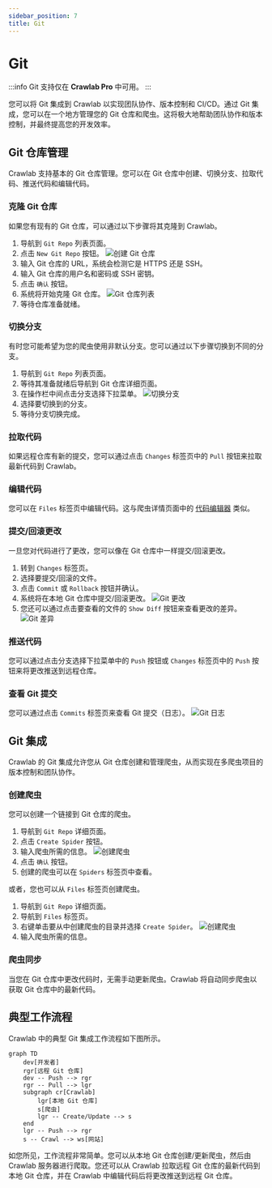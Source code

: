 ```yaml
---
sidebar_position: 7
title: Git
---
```


# Git

:::info
Git 支持仅在 **Crawlab Pro** 中可用。
:::

您可以将 Git 集成到 Crawlab 以实现团队协作、版本控制和 CI/CD。通过 Git 集成，您可以在一个地方管理您的 Git 仓库和爬虫。这将极大地帮助团队协作和版本控制，并最终提高您的开发效率。

## Git 仓库管理

Crawlab 支持基本的 Git 仓库管理。您可以在 Git 仓库中创建、切换分支、拉取代码、推送代码和编辑代码。

### 克隆 Git 仓库

如果您有现有的 Git 仓库，可以通过以下步骤将其克隆到 Crawlab。

1. 导航到 `Git Repo` 列表页面。
2. 点击 `New Git Repo` 按钮。
   ![创建 Git 仓库](/img/guides/git/create-git-repo.png)
3. 输入 Git 仓库的 URL，系统会检测它是 HTTPS 还是 SSH。
4. 输入 Git 仓库的用户名和密码或 SSH 密钥。
5. 点击 `确认` 按钮。
6. 系统将开始克隆 Git 仓库。
   ![Git 仓库列表](/img/guides/git/git-repo-list.png)
7. 等待仓库准备就绪。

### 切换分支

有时您可能希望为您的爬虫使用非默认分支。您可以通过以下步骤切换到不同的分支。

1. 导航到 `Git Repo` 列表页面。
2. 等待其准备就绪后导航到 Git 仓库详细页面。
3. 在操作栏中间点击分支选择下拉菜单。
   ![切换分支](/img/guides/git/switch-branch.png)
4. 选择要切换到的分支。
5. 等待分支切换完成。

### 拉取代码

如果远程仓库有新的提交，您可以通过点击 `Changes` 标签页中的 `Pull` 按钮来拉取最新代码到 Crawlab。

### 编辑代码

您可以在 `Files` 标签页中编辑代码。这与爬虫详情页面中的 [代码编辑器](../file-editor/index.md) 类似。

### 提交/回滚更改

一旦您对代码进行了更改，您可以像在 Git 仓库中一样提交/回滚更改。

1. 转到 `Changes` 标签页。
2. 选择要提交/回滚的文件。
3. 点击 `Commit` 或 `Rollback` 按钮并确认。
4. 系统将在本地 Git 仓库中提交/回滚更改。
   ![Git 更改](/img/guides/git/git-changes.png)
5. 您还可以通过点击要查看的文件的 `Show Diff` 按钮来查看更改的差异。
   ![Git 差异](/img/guides/git/git-diff.png)

### 推送代码

您可以通过点击分支选择下拉菜单中的 `Push` 按钮或 `Changes` 标签页中的 `Push` 按钮来将更改推送到远程仓库。

### 查看 Git 提交

您可以通过点击 `Commits` 标签页来查看 Git 提交（日志）。
![Git 日志](/img/guides/git/git-commits.png)

## Git 集成

Crawlab 的 Git 集成允许您从 Git 仓库创建和管理爬虫，从而实现在多爬虫项目的版本控制和团队协作。

### 创建爬虫

您可以创建一个链接到 Git 仓库的爬虫。

1. 导航到 `Git Repo` 详细页面。
2. 点击 `Create Spider` 按钮。
3. 输入爬虫所需的信息。
   ![创建爬虫](/img/guides/git/create-spider.png)
4. 点击 `确认` 按钮。
5. 创建的爬虫可以在 `Spiders` 标签页中查看。

或者，您也可以从 `Files` 标签页创建爬虫。

1. 导航到 `Git Repo` 详细页面。
2. 导航到 `Files` 标签页。
3. 右键单击要从中创建爬虫的目录并选择 `Create Spider`。
   ![创建爬虫](/img/guides/git/create-spider-files.png)
4. 输入爬虫所需的信息。

### 爬虫同步

当您在 Git 仓库中更改代码时，无需手动更新爬虫。Crawlab 将自动同步爬虫以获取 Git 仓库中的最新代码。

## 典型工作流程

Crawlab 中的典型 Git 集成工作流程如下图所示。

```mermaid
graph TD
    dev[开发者]
    rgr[远程 Git 仓库]
    dev -- Push --> rgr
    rgr -- Pull --> lgr
    subgraph cr[Crawlab]
        lgr[本地 Git 仓库]
        s[爬虫]
        lgr -- Create/Update --> s
    end
    lgr -- Push --> rgr
    s -- Crawl --> ws[网站]
``` 

如您所见，工作流程非常简单。您可以从本地 Git 仓库创建/更新爬虫，然后由 Crawlab 服务器进行爬取。您还可以从 Crawlab 拉取远程 Git 仓库的最新代码到本地 Git 仓库，并在 Crawlab 中编辑代码后将更改推送到远程 Git 仓库。